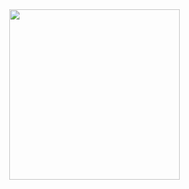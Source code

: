 <div id="header" align="center">
  <img src="https://tenor.com/ru/view/games-gif-7390354" width="300"/>
</div>






